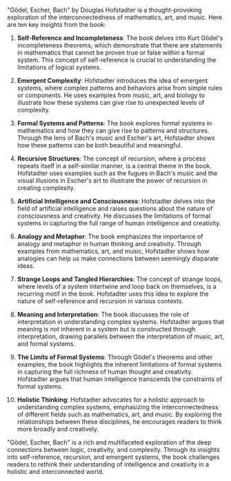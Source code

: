 "Gödel, Escher, Bach" by Douglas Hofstadter is a thought-provoking exploration of the interconnectedness of mathematics, art, and music. Here are ten key insights from the book:

1. **Self-Reference and Incompleteness**: The book delves into Kurt Gödel's incompleteness theorems, which demonstrate that there are statements in mathematics that cannot be proven true or false within a formal system. This concept of self-reference is crucial to understanding the limitations of logical systems.

2. **Emergent Complexity**: Hofstadter introduces the idea of emergent systems, where complex patterns and behaviors arise from simple rules or components. He uses examples from music, art, and biology to illustrate how these systems can give rise to unexpected levels of complexity.

3. **Formal Systems and Patterns**: The book explores formal systems in mathematics and how they can give rise to patterns and structures. Through the lens of Bach's music and Escher's art, Hofstadter shows how these patterns can be both beautiful and meaningful.

4. **Recursive Structures**: The concept of recursion, where a process repeats itself in a self-similar manner, is a central theme in the book. Hofstadter uses examples such as the fugues in Bach's music and the visual illusions in Escher's art to illustrate the power of recursion in creating complexity.

5. **Artificial Intelligence and Consciousness**: Hofstadter delves into the field of artificial intelligence and raises questions about the nature of consciousness and creativity. He discusses the limitations of formal systems in capturing the full range of human intelligence and creativity.

6. **Analogy and Metaphor**: The book emphasizes the importance of analogy and metaphor in human thinking and creativity. Through examples from mathematics, art, and music, Hofstadter shows how analogies can help us make connections between seemingly disparate ideas.

7. **Strange Loops and Tangled Hierarchies**: The concept of strange loops, where levels of a system intertwine and loop back on themselves, is a recurring motif in the book. Hofstadter uses this idea to explore the nature of self-reference and recursion in various contexts.

8. **Meaning and Interpretation**: The book discusses the role of interpretation in understanding complex systems. Hofstadter argues that meaning is not inherent in a system but is constructed through interpretation, drawing parallels between the interpretation of music, art, and formal systems.

9. **The Limits of Formal Systems**: Through Gödel's theorems and other examples, the book highlights the inherent limitations of formal systems in capturing the full richness of human thought and creativity. Hofstadter argues that human intelligence transcends the constraints of formal systems.

10. **Holistic Thinking**: Hofstadter advocates for a holistic approach to understanding complex systems, emphasizing the interconnectedness of different fields such as mathematics, art, and music. By exploring the relationships between these disciplines, he encourages readers to think more broadly and creatively.

"Gödel, Escher, Bach" is a rich and multifaceted exploration of the deep connections between logic, creativity, and complexity. Through its insights into self-reference, recursion, and emergent systems, the book challenges readers to rethink their understanding of intelligence and creativity in a holistic and interconnected world.